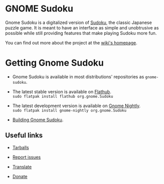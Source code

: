 # GNOME Sudoku

Gnome Sudoku is a digitalized version of [Sudoku](https://en.wikipedia.org/wiki/Sudoku), the classic Japanese puzzle game. It is meant to have an interface as simple and unobtrusive as possible while still providing features that make playing Sudoku more fun.

You can find out more about the project at the [wiki's homepage](https://gitlab.gnome.org/GNOME/gnome-sudoku/-/wikis/home).

# Getting Gnome Sudoku

- Gnome Sudoku is available in most distributions' repositories as `gnome-sudoku`.

- The latest stable version is available on [Flathub](https://flathub.org/apps/org.gnome.Sudoku).  
`sudo flatpak install flathub org.gnome.Sudoku`

- The latest development version is available on [Gnome Nightly](https://nightly.gnome.org/).  
`sudo flatpak install gnome-nightly org.gnome.Sudoku`

- [Building Gnome Sudoku](https://gitlab.gnome.org/GNOME/gnome-sudoku/-/wikis/build).

## Useful links

- [Tarballs](https://download.gnome.org/sources/gnome-sudoku/)

- [Report issues](https://gitlab.gnome.org/GNOME/gnome-sudoku/issues/)

- [Translate](https://l10n.gnome.org/module/gnome-sudoku/)

- [Donate](https://www.gnome.org/donate/)

